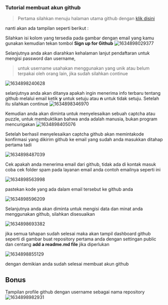 ### Tutorial membuat akun github

> Pertama silahkan menuju halaman utama github dengan [klik disini](https://www.github.com)

nanti akan ada tampilan seperti berikut :

Silahkan isi kolom yang tersedia pada gambar dengan email yang kamu gunakan kemudian tekan tombol **Sign up for Github**
![1634898029377](https://user-images.githubusercontent.com/92983457/138472679-a960c08d-cf12-48bb-908e-e54c683db0b5.jpg)
 
 Selanjutnya anda akan diarahkan kehalaman lanjut pendaftaran untuk mengisi password dan username,
 > untuk username usahakan menggunakan yang unik atau belum terpakai oleh orang lain, jika sudah silahkan continue
 
 ![1634898240628](https://user-images.githubusercontent.com/92983457/138474197-b9336771-05a2-415d-8e59-16b17b3d17df.jpg)
 
 selanjutnya anda akan ditanya apakah ingin menerima info terbaru tentang github melalui email ketik 
 **y** untuk setuju atau **n** untuk tidak setuju. Setelah itu silahkan continue
![1634898346970](https://user-images.githubusercontent.com/92983457/138480242-522a5ebf-7bcb-4878-8a60-24d0d637941f.jpg)

Kemudian anda akan diminta untuk menyelesaikan sebuah captcha atau puzzle, untuk membuktikan bahwa anda adalah manusia, bukan program mencurigakan
![1634898405076](https://user-images.githubusercontent.com/92983457/138480914-e94d2e59-4c73-4b79-892f-9ad16e52555f.jpg)

Setelah berhasil menyelesaikan captcha github akan memintakode konfirmasi yang dikirim github ke email yang sudah anda
masukkan ditahap pertama tadi

![1634898487039](https://user-images.githubusercontent.com/92983457/138481398-ae2e277f-97f9-4942-8b31-549bd2cfe43d.jpg)

Cek apakah anda menerima email dari github, tidak ada di kontak masuk coba cek folder spam pada layanan email anda contoh emailnya seperti ini

![1634898563998](https://user-images.githubusercontent.com/92983457/138482061-3e425457-ba61-4de9-935d-17ce941a6ae3.jpg)

pastekan kode yang ada dalam email tersebut ke github anda

![1634898596209](https://user-images.githubusercontent.com/92983457/138484303-8594bfb0-460b-497b-81b5-7ed3d72a6900.jpg)


Selanjutnya anda akan diminta untuk mengisi data dan minat anda menggunakan github, silahkan disesuaikan

![1634898693382](https://user-images.githubusercontent.com/92983457/138484451-43aff1b8-10d7-4dd8-91d5-8b0c92f2cabb.jpg)

jika semua tahapan sudah selesai maka akan tampil dashboard github seperti di gambar
buat repository pertama anda dengan settingan public dan centang **add a readme.md file** jika diperlukan 

![1634898855129](https://user-images.githubusercontent.com/92983457/138484779-d6552b3d-6bca-45c3-8317-75565f60fe33.jpg)

dengan demikian anda sudah selesai membuat akun github

## Bonus
Tampilan profile github dengan username sebagai nama repository
![1634898982931](https://user-images.githubusercontent.com/92983457/138485628-2705710f-d056-48c0-b4f9-93e3d52f2777.jpg)

